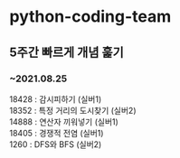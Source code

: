 # python-coding-team

## 5주간 빠르게 개념 훑기

### ~2021.08.25
18428 : 감시피하기 (실버1) <br>
18352 : 특정 거리의 도시찾기 (실버2) <br>
14888 : 연산자 끼워넣기 (실버1) <br>
18405 : 경쟁적 전염 (실버1) <br>
1260 : DFS와 BFS (실버2) <br>
